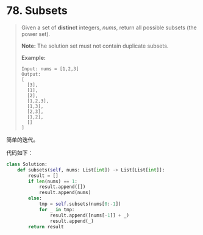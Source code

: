 # 78. Subsets

> Given a set of **distinct** integers, *nums*, return all possible subsets (the power set).
>
> **Note:** The solution set must not contain duplicate subsets.
>
> **Example:**
>
> ```
> Input: nums = [1,2,3]
> Output:
> [
>   [3],
>   [1],
>   [2],
>   [1,2,3],
>   [1,3],
>   [2,3],
>   [1,2],
>   []
> ]
> ```

简单的迭代。

代码如下：

```python
class Solution:
    def subsets(self, nums: List[int]) -> List[List[int]]:
        result = []
        if len(nums) == 1:
            result.append([])
            result.append(nums)
        else:
            tmp = self.subsets(nums[0:-1])
            for _ in tmp:
                result.append([nums[-1]] + _)
                result.append(_)
        return result
```

